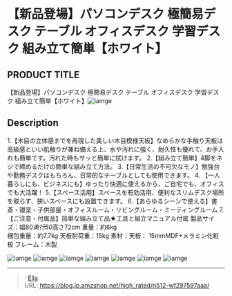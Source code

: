 # 【新品登場】パソコンデスク 極簡易デスク テーブル オフィスデスク 学習デスク 組み立て簡単【ホワイト】


## PRODUCT TITLE 

【新品登場】パソコンデスク 極簡易デスク テーブル オフィスデスク 学習デスク 組み立て簡単【ホワイト】![iamge](https://b2bfiles1.gigab2b.cn/image/wkseller/301/20221127_8a0c5f219a9c5e11a47f11db5dd0be32.jpg)

## Description

1.【木目の立体感までを再現した美しい木目模様天板】なめらかな手触り天板は高級感といい肌触りが兼ね備える上、水や汚れに強く、耐久性も優れて、お手入れも簡単です。汚れた時もサッと簡単に拭けます。
2.【組み立て簡単】4脚をネジで締めるだけの簡単な組み立て方法。
3.【日常生活の不可欠なモノ】勉強台や勤務デスクはもちろん、日常的なテーブルとしても使用できます。
4. 【一人暮らしにも、ビジネスにも】ゆったり快適に使えるから、ご自宅でも、オフィスでも大活躍！
5.【スペース活用】スペースを有効活用、便利なスリムデスク場所を取らず、狭いスペースにも設置できます。
6.【あらゆるシーンで使える】書斎・寝室・子供部屋・オフィスルーム・リビングルーム・ミーティングルーム
7.【ご注意・付属品】简単な組み立て品★工具と組立マニュアル付属
製品サイズ：幅80*奥行50*高さ72cm
重量：約6kg    
梱包重量：約7.7kg 
天板耐荷重：15kg
素材：天板： 15mmMDF&#43;メラミン化粧板 フレーム：木製


![iamge](https://b2bfiles1.gigab2b.cn/image/wkseller/301/20221127_1098cda9d586271bf34b8dfeb9e10b86.jpg)
![iamge](https://b2bfiles1.gigab2b.cn/image/wkseller/301/20221127_9b612353e19967aee7b045ed5e4d7df4.jpg)
![iamge](https://b2bfiles1.gigab2b.cn/image/wkseller/301/20221127_2e7d4f13e948c59d6f0756b6a6899ed7.jpg)
![iamge](https://b2bfiles1.gigab2b.cn/image/wkseller/301/20221127_7b2985e12f4f22ed081c7f63d99ba280.jpg)
![iamge](https://b2bfiles1.gigab2b.cn/image/wkseller/301/20221127_1808affecd7326d287e3336cce07466d.jpg)
![iamge](https://b2bfiles1.gigab2b.cn/image/wkseller/301/20221214_5c24352c5b05d18e28e5251e295b203c.jpg)
![iamge](https://b2bfiles1.gigab2b.cn/image/wkseller/301/20221214_43b2d66d3ab85a6c8c63ff9bdf4375d1.jpg)


---

> : [Ella](https://blog.jp.amzshop.net/)  
> URL: https://blog.jp.amzshop.net/high_rated/n512-wf297597aaa/  


